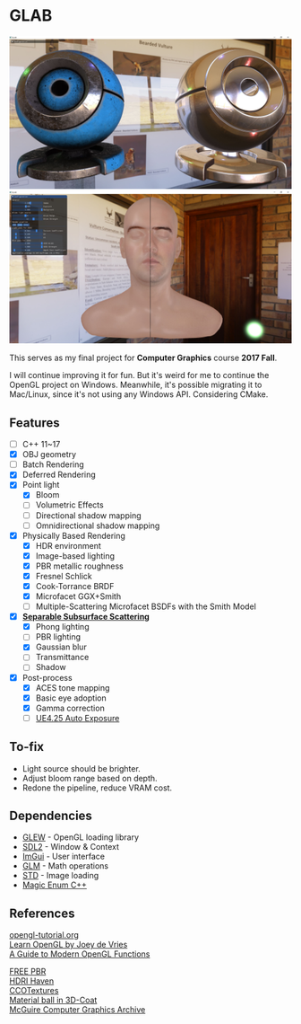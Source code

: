 # GLAB

![Preview image](/capture/Capture.G.JPG)
![Preview image](/capture/Capture.F.JPG)

This serves as my final project for **Computer Graphics** course **2017 Fall**.

I will continue improving it for fun. But it's weird for me to continue the OpenGL project on Windows. Meanwhile, it's possible migrating it to Mac/Linux, since it's not using any Windows API. Considering CMake. 

## Features
- [ ] C++ 11~17
- [x] OBJ geometry
- [ ] Batch Rendering
- [x] Deferred Rendering
- [x] Point light
    - [x] Bloom
    - [ ] Volumetric Effects
    - [ ] Directional shadow mapping
    - [ ] Omnidirectional shadow mapping
- [x] Physically Based Rendering
    - [x] HDR environment
    - [x] Image-based lighting
    - [x] PBR metallic roughness
    - [x] Fresnel Schlick
    - [x] Cook-Torrance BRDF
    - [x] Microfacet GGX+Smith
    - [ ] Multiple-Scattering Microfacet BSDFs with the Smith Model
- [x] [**Separable Subsurface Scattering**](http://www.iryoku.com/separable-sss/)
    - [x] Phong lighting
    - [ ] PBR lighting
    - [x] Gaussian blur 
    - [ ] Transmittance
    - [ ] Shadow
- [x] Post-process
    - [x] ACES tone mapping
    - [x] Basic eye adoption
    - [x] Gamma correction
    - [ ] [UE4.25 Auto Exposure](https://www.unrealengine.com/en-US/tech-blog/how-epic-games-is-handling-auto-exposure-in-4-25)

## To-fix
- Light source should be brighter.
- Adjust bloom range based on depth.
- Redone the pipeline, reduce VRAM cost.

## Dependencies
- [GLEW](http://glew.sourceforge.net/) - OpenGL loading library
- [SDL2](https://www.libsdl.org/) - Window & Context 
- [ImGui](https://github.com/ocornut/imgui) - User interface
- [GLM](https://glm.g-truc.net/) - Math operations
- [STD](https://github.com/nothings/stb) - Image loading
- [Magic Enum C++](https://github.com/Neargye/magic_enum)

## References

[opengl-tutorial.org](http://www.opengl-tutorial.org/)\
[Learn OpenGL by Joey de Vries](https://learnopengl.com/)\
[A Guide to Modern OpenGL Functions](https://github.com/Fendroidus/Guide-to-Modern-OpenGL-Functions)

[FREE PBR](https://freepbr.com/)\
[HDRI Haven](https://hdrihaven.com/)\
[CCOTextures](https://cc0textures.com/)\
[Material ball in 3D-Coat](https://sketchfab.com/3d-models/material-ball-in-3d-coat-a6bdf1d11d714e07b9dd99dda02de965)\
[McGuire Computer Graphics Archive](http://casual-effects.com/data/index.html)
